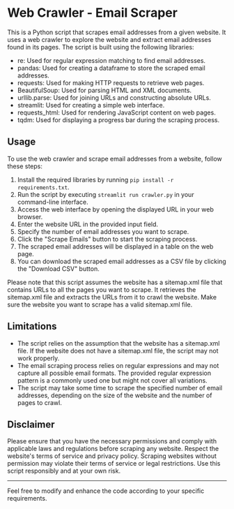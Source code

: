 # Web Crawler - Email Scraper

This is a Python script that scrapes email addresses from a given website. It uses a web crawler to explore the website and extract email addresses found in its pages. The script is built using the following libraries:

- re: Used for regular expression matching to find email addresses.
- pandas: Used for creating a dataframe to store the scraped email addresses.
- requests: Used for making HTTP requests to retrieve web pages.
- BeautifulSoup: Used for parsing HTML and XML documents.
- urllib.parse: Used for joining URLs and constructing absolute URLs.
- streamlit: Used for creating a simple web interface.
- requests_html: Used for rendering JavaScript content on web pages.
- tqdm: Used for displaying a progress bar during the scraping process.

## Usage

To use the web crawler and scrape email addresses from a website, follow these steps:

1. Install the required libraries by running `pip install -r requirements.txt`.
2. Run the script by executing `streamlit run crawler.py` in your command-line interface.
3. Access the web interface by opening the displayed URL in your web browser.
4. Enter the website URL in the provided input field.
5. Specify the number of email addresses you want to scrape.
6. Click the "Scrape Emails" button to start the scraping process.
7. The scraped email addresses will be displayed in a table on the web page.
8. You can download the scraped email addresses as a CSV file by clicking the "Download CSV" button.

Please note that this script assumes the website has a sitemap.xml file that contains URLs to all the pages you want to scrape. It retrieves the sitemap.xml file and extracts the URLs from it to crawl the website. Make sure the website you want to scrape has a valid sitemap.xml file.

## Limitations

- The script relies on the assumption that the website has a sitemap.xml file. If the website does not have a sitemap.xml file, the script may not work properly.
- The email scraping process relies on regular expressions and may not capture all possible email formats. The provided regular expression pattern is a commonly used one but might not cover all variations.
- The script may take some time to scrape the specified number of email addresses, depending on the size of the website and the number of pages to crawl.

## Disclaimer

Please ensure that you have the necessary permissions and comply with applicable laws and regulations before scraping any website. Respect the website's terms of service and privacy policy. Scraping websites without permission may violate their terms of service or legal restrictions. Use this script responsibly and at your own risk.

---

Feel free to modify and enhance the code according to your specific requirements.
